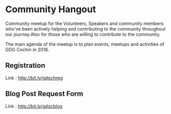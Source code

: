 # Community Hangout
Community meetup for the Volunteers, Speakers and community members who've been actively helping and contributing to the community throughout our journey.Also for those who are willing to contribute to the community.

The main agenda of the meetup is to plan events, meetups and activities of GDG Cochin in 2018.

## Registration
Link : http://bit.ly/gdgchreg

## Blog Post Request Form
Link : http://bit.ly/gdgcblog
